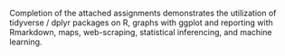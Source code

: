 Completion of the attached assignments demonstrates the utilization of tidyverse / dplyr packages on R, graphs with ggplot and reporting with Rmarkdown, maps, web-scraping, statistical inferencing, and machine learning. 
